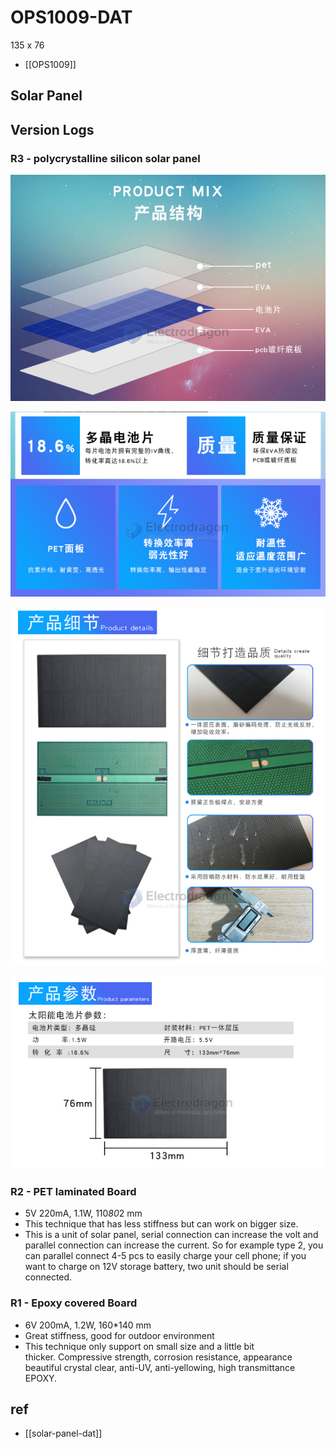 
# OPS1009-DAT 

135 x 76

- [[OPS1009]]

## Solar Panel 

## Version Logs 

### R3 - polycrystalline silicon solar panel

![](2024-01-16-18-29-03.png)

![](2024-01-16-18-29-24.png)

![](2024-01-16-18-29-43.png)

![](2024-01-16-18-30-00.png)

### R2 - PET laminated Board

- 5V 220mA, 1.1W, 110*80*2 mm
- This technique that has less stiffness but can work on bigger size.
- This is a unit of solar panel, serial connection can increase the volt and parallel connection can increase the current. So for example type 2, you can parallel connect 4-5 pcs to easily charge your cell phone; if you want to charge on 12V storage battery, two unit should be serial connected. 


### R1 - Epoxy covered Board

- 6V 200mA, 1.2W, 160*140 mm
- Great stiffness, good for outdoor environment
- This technique only support on small size and a little bit thicker. Compressive strength, corrosion resistance, appearance beautiful crystal clear, anti-UV, anti-yellowing, high transmittance EPOXY.


## ref 

- [[solar-panel-dat]]